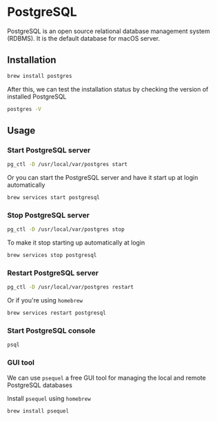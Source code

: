 # PostgreSQL

PostgreSQL is an open source relational database management system \(RDBMS\). It is the default database for macOS server.

## Installation

```bash
brew install postgres
```

After this, we can test the installation status by checking the version of installed PostgreSQL

```bash
postgres -V
```

## Usage

### Start PostgreSQL server

```bash
pg_ctl -D /usr/local/var/postgres start
```

Or you can start the PostgreSQL server and have it start up at login automatically

```bash
brew services start postgresql
```

### Stop PostgreSQL server

```bash
pg_ctl -D /usr/local/var/postgres stop
```

To make it stop starting up automatically at login

```bash
brew services stop postgresql
```

### Restart PostgreSQL server

```bash
pg_ctl -D /usr/local/var/postgres restart
```

Or if you're using `homebrew`

```bash
brew services restart postgresql
```

### Start PostgreSQL console

```bash
psql
```

### GUI tool

We can use `psequel` a free GUI tool for managing the local and remote PostgreSQL databases

Install `psequel` using `homebrew`

```bash
brew install psequel
```

